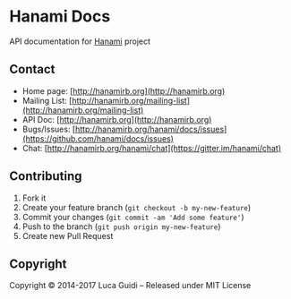 # Hanami Docs

API documentation for [Hanami](http://hanamirb.org) project

## Contact

* Home page: [http://hanamirb.org](http://hanamirb.org)
* Mailing List: [http://hanamirb.org/mailing-list](http://hanamirb.org/mailing-list)
* API Doc: [http://hanamirb.org](http://hanamirb.org)
* Bugs/Issues: [http://hanamirb.org/hanami/docs/issues](https://github.com/hanami/docs/issues)
* Chat: [http://hanamirb.org/hanami/chat](https://gitter.im/hanami/chat)

## Contributing

1. Fork it
2. Create your feature branch (`git checkout -b my-new-feature`)
3. Commit your changes (`git commit -am 'Add some feature'`)
4. Push to the branch (`git push origin my-new-feature`)
5. Create new Pull Request

## Copyright

Copyright © 2014-2017 Luca Guidi – Released under MIT License
